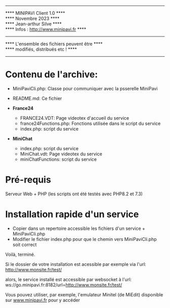 ****************************************************  
****           MINIPAVI Client 1.0              ****  
****               Novembre 2023                ****  
****            Jean-arthur Silve               ****  
****     Infos : http://www.minipavi.fr         ****  
****                                            ****  
****    L'ensemble des fichiers peuvent être    ****  
****         modifiés, distribués etc !         ****  
****************************************************  


# Contenu de l'archive:

- MiniPaviCli.php: Classe pour communiquer avec la psserelle MiniPavi  
- README.md: Ce fichier  

- **France24**  
  - FRANCE24.VDT: Page videotex d'accueil du service  
  - france24Functions.php: Fonctions utilisée dans le script du service  
  - index.php: script du service  

- **MiniChat**  
  - index.php: script du service  
  - MiniChat.vdt: Page videotex du service  
  - miniChatFunctions: script du service  


# Pré-requis

Serveur Web + PHP (les scripts ont été testés avec PHP8.2 et 7.3)

# Installation rapide d'un service
- Copier dans un repertoire accessible les fichiers d'un service +  MiniPaviCli.php
- Modifier le fichier index.php pour que le chemin vers MiniPaviCli.php soit correct

Voilà, terminé.

Si le dossier de votre installation est acessible par exemple via l'url:
http://www.monsite.fr/test/

alors, le service installé est accessible par websocket à l'url:
ws://go.minipavi.fr:8182/url=http://www.monsite.fr/test/

Vous pouvez utiliser, par exemple, l'emulateur Minitel (de MiEdit) disponible sur www.minipavi.fr pour y accéder

